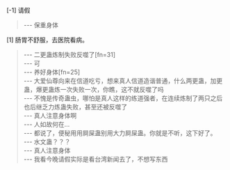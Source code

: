 
[-1] 请假
>--- 保重身体<br>

[1] 肠胃不舒服，去医院看病。
>--- 二更蛊炼制失败反噬了[fn=31]<br>
>--- 可<br>
>--- 养好身体[fn=25]<br>
>--- 大爱仙尊向来在信道吃亏，想来真人信道造谐普通，什么两更蛊，加更蛊，爆更蛊炼一次失败一次，你瞧，这不就反噬了吗<br>
>--- 不愧是传奇蛊虫，哪怕是真人这样的练道强者，在连续炼制了两只之后也后继乏力炼蛊失败，甚至还被反噬了<br>
>--- 真人注意身体啊<br>
>--- 人如故何在…<br>
>--- 都说了，便秘用用屙屎蛊别用大力屙屎蛊。你就是不听，这下好了。<br>
>--- 水文蛊？？？<br>
>--- 真人注意身体<br>
>--- 我看今晚请假实际是看台湾新闻去了，不想写东西<br>
